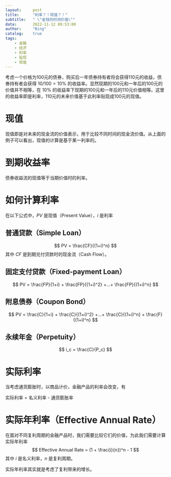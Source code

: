 ```yaml
---
layout:     post
title:      "利率？！现值？！"
subtitle:   " \"金钱的时间价值\""
date:       2022-11-12 09:53:00
author:     "Bing"
catalog:    true
tags:
    - 金融
    - 经济
    - 利率
    - 贴现
    - 现值
---
```


考虑一个价格为100元的债券，购买后一年债券持有者将会获得110元的收益，债券持有者会获得 $10 / 100 = 10\%$ 的收益率。显然现期的100元和一年后的100元的价值并不相等，在 $10\%$ 的收益率下现期的100元和一年后的110元价值相等。这里的收益率即是利率，110元的未来价值基于此利率贴现成100元的现值。

# 现值
现值即是对未来的现金流的价值表示，用于比较不同时间的现金流价值。从上面的例子可以看出，现值的计算是基于某一利率的。

# 到期收益率
债券收益流的现值等于当期价值时的利率。

# 如何计算利率
在以下公式中，$PV$ 是现值（Present Value），$i$ 是利率
## 普通贷款（Simple Loan）
$$
    PV = \frac{CF}{(1+i)^n}
$$
其中 $CF$ 是到期兑付贷款时的现金流（Cash Flow）。

## 固定支付贷款（Fixed-payment Loan）
$$
    PV = \frac{FP}{1+i} + \frac{FP}{(1+i)^2} +...+ \frac{FP}{(1+i)^n}
$$

## 附息债券（Coupon Bond）
$$
    PV = \frac{C}{1+i} + \frac{C}{(1+i)^2} +...+ \frac{C}{(1+i)^n} + \frac{F}{(1+i)^n}
$$


## 永续年金（Perpetuity）
$$
   i_c = \frac{C}{P_c}
$$

# 实际利率
当考虑通货膨胀时，以商品计价，金融产品的利率会改变，有

实际利率 = 名义利率 - 通货膨胀率

# 实际年利率（Effective Annual Rate）
在面对不同复利周期的金融产品时，我们需要比较它们的价值，为此我们需要计算实际年利率
$$
    Effective Annual Rate = (1 + \frac{i}{n})^n - 1
$$
其中 $i$ 是名义利率，$n$ 是复利周期。

实际年利率其实就是考虑了复利带来的增长。